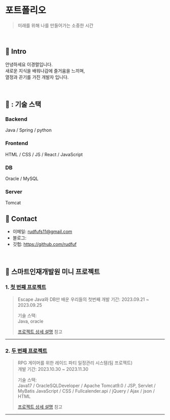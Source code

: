 # 포트폴리오
> 미래를 위해 나를 만들어가는 소중한 시간

</br>

## :pushpin: Intro
안녕하세요 이경렬입니다.</br>
새로운 지식을 배워나감에 즐거움을 느끼며,</br>
열정과 끈기를 가진 개발자 입니다.</br>

</br>

## 📌 : 기술 스택
### Backend 
Java / Spring / python 
### Frontend
HTML / CSS / JS / React / JavaScript
### DB
Oracle / MySQL
### Server
Tomcat 

## :pushpin: Contact
- 이메일: rudfufs11@gmail.com
- 블로그: 
- 깃헙: https://github.com/rudfuf

</br>

## :pushpin: 스마트인재개발원 미니 프로젝트
### 1. [첫 번째 프로젝트](https://github.com/2023-SMHRD-IS-BigData2/Escape)
> Escape Java와 DB만 배운 우리들의 첫번째
>개발 기간: 2023.09.21 ~ 2023.09.25  
>  
>기술 스택:  
>Java, oracle  
> 
>  
>[프로젝트 상세 설명](https://github.com/2023-SMHRD-IS-BigData2/Escape) 참고

---

### 2. [두 번째 프로젝트](https://github.com/2023-SMHRD-IS-BigData2/p_gamers)
> RPG 게이머를 위한 레이드 파티 일정관리 시스템(팀 프로젝트)  
>개발 기간: 2023.10.30 ~ 2023.11.30  
>  
>기술 스택:  
>Java17 / OracleSQLDeveloper / Apache Tomcat9.0 / JSP, Servlet / MyBatis
> JavaScript / CSS / Fullcalender.api / jQuery / Ajax / json / HTML
>  
>[프로젝트 상세 설명](https://github.com/2023-SMHRD-IS-BigData2/p_gamers) 참고

---

